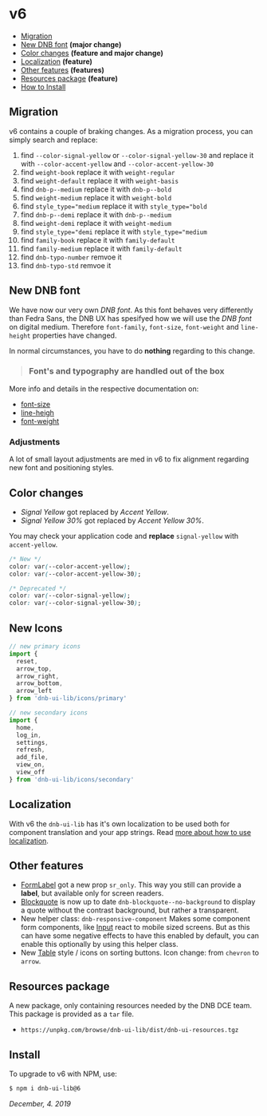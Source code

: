 # v6

- [Migration](#migration)
- [New DNB font](#new-dnb-font) **(major change)**
- [Color changes](#color-changes) **(feature and major change)**
- [Localization](#localization) **(feature)**
- [Other features](#other-features) **(features)**
- [Resources package](#resources-package) **(feature)**
- [How to Install](#install)

## Migration

v6 contains a couple of braking changes. As a migration process, you can simply search and replace:

1. find `--color-signal-yellow` or `--color-signal-yellow-30` and replace it with `--color-accent-yellow` and `--color-accent-yellow-30`
1. find `weight-book` replace it with `weight-regular`
1. find `weight-default` replace it with `weight-basis`
1. find `dnb-p--medium` replace it with `dnb-p--bold`
1. find `weight-medium` replace it with `weight-bold`
1. find `style_type="medium` replace it with `style_type="bold`
1. find `dnb-p--demi` replace it with `dnb-p--medium`
1. find `weight-demi` replace it with `weight-medium`
1. find `style_type="demi` replace it with `style_type="medium`
1. find `family-book` replace it with `family-default`
1. find `family-medium` replace it with `family-default`
1. find `dnb-typo-number` remvoe it
1. find `dnb-typo-std` remvoe it

## New DNB font

We have now our very own _DNB font_. As this font behaves very differently than Fedra Sans, the DNB UX has spesifyed how we will use the _DNB font_ on digital medium. Therefore `font-family`, `font-size`, `font-weight` and `line-height` properties have changed.

In normal circumstances, you have to do **nothing** regarding to this change.

> ### Font's and typography are handled out of the box

More info and details in the respective documentation on:

- [font-size](/uilib/typography/font-size)
- [line-heigh](/uilib/typography/line-height)
- [font-weight](/uilib/typography/font-weights)

### Adjustments

A lot of small layout adjustments are med in v6 to fix alignment regarding new font and positioning styles.

## Color changes

- _Signal Yellow_ got replaced by _Accent Yellow_.
- _Signal Yellow 30%_ got replaced by _Accent Yellow 30%_.

You may check your application code and **replace** `signal-yellow` with `accent-yellow`.

```css
/* New */
color: var(--color-accent-yellow);
color: var(--color-accent-yellow-30);

/* Deprecated */
color: var(--color-signal-yellow);
color: var(--color-signal-yellow-30);
```

## New Icons

```js
// new primary icons
import {
  reset,
  arrow_top,
  arrow_right,
  arrow_bottom,
  arrow_left
} from 'dnb-ui-lib/icons/primary'

// new secondary icons
import {
  home,
  log_in,
  settings,
  refresh,
  add_file,
  view_on,
  view_off
} from 'dnb-ui-lib/icons/secondary'
```

## Localization

With v6 the `dnb-ui-lib` has it's own localization to be used both for component translation and your app strings. Read [more about how to use localization](/uilib/usage/customisation/localization).

## Other features

- [FormLabel](/uilib/components/form-label) got a new prop `sr_only`. This way you still can provide a **label**, but available only for screen readers.
- [Blockquote](/uilib/elements/blockquote) is now up to date `dnb-blockquote--no-background` to display a quote without the contrast background, but rather a transparent.
- New helper class: `dnb-responsive-component` Makes some component form components, like [Input](/uilib/components/input) react to mobile sized screens. But as this can have some negative effects to have this enabled by default, you can enable this optionally by using this helper class.
- New [Table](/uilib/elements/tables#working-demo) style / icons on sorting buttons. Icon change: from `chevron` to `arrow`.

## Resources package

A new package, only containing resources needed by the DNB DCE team. This package is provided as a `tar` file.

- `https://unpkg.com/browse/dnb-ui-lib/dist/dnb-ui-resources.tgz`

## Install

To upgrade to v6 with NPM, use:

```bash
$ npm i dnb-ui-lib@6
```

_December, 4. 2019_
